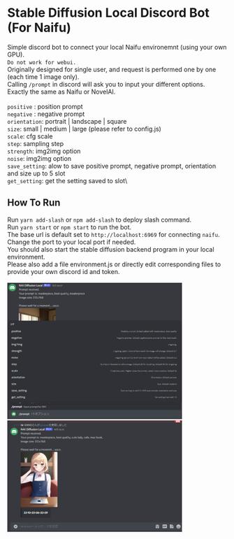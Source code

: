 # Stable Diffusion Local Discord Bot (For Naifu)
 
Simple discord bot to connect your local Naifu environemnt (using your own GPU).\
`Do not work for webui.`\
Originally designed for single user, and request is performed one by one (each time 1 image only).\
Calling `/prompt` in discord will ask you to input your different options.\
Exactly the same as Naifu or NovelAI.\
\
`positive` : position prompt\
`negative` : negative prompt\
`orientation`: portrait | landscape | square\
`size`: small | medium | large (please refer to config.js)\
`scale`: cfg scale\
`step`: sampling step\
`strength`: img2img option\
`noise`: img2img option\
`save_setting`: alow to save positive prompt, negative prompt, orientation and size up to 5 slot\
`get_setting`: get the setting saved to slot\


## How To Run
Run `yarn add-slash` or `npm add-slash` to deploy slash command.\
Run `yarn start` or `npm start` to run the bot.\
The base url is default set to `http://localhost:6969` for connecting `naifu`. Change the port to your local port if needed.\
You should also start the stable diffusion backend program in your local environment.\
Please also add a file environment.js or directly edit corresponding files to provide your own discord id and token.\
\
<img src="./src/asset/image.jpg" alt="drawing" width="400"/>\
<img src="./src/asset/image2.jpg" alt="drawing" width="400"/>
